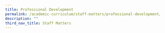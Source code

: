 ```yaml
---
title: Professional Development
permalink: /academic-curriculum/staff-matters/professional-development/
description: ""
third_nav_title: Staff Matters
---
```

